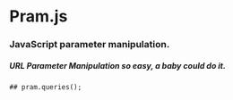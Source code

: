 # Pram.js
### JavaScript parameter manipulation.
##### URL Parameter Manipulation so easy, a baby could do it.

    ## pram.queries();
